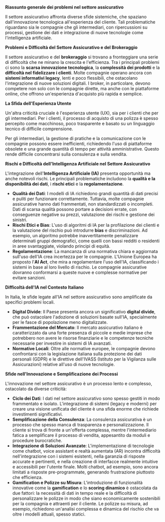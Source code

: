 **Riassunto generale dei problemi nel settore assicurativo**

Il settore assicurativo affronta diverse sfide sistemiche, che spaziano dall'innovazione tecnologica all'esperienza del cliente. Tali problematiche riguardano sia le compagnie che gli intermediari, con ripercussioni su processi, gestione dei dati e integrazione di nuove tecnologie come l'intelligenza artificiale.

 

**Problemi e Difficoltà del Settore Assicurativo e del Brokeraggio**

Il settore assicurativo e del **brokeraggio** si trovano a fronteggiare una serie di difficoltà che ne minano la crescita e l'efficienza. Tra i principali problemi ci sono la **scarsa innovazione tecnologica**, la **complessità dei prodotti** e la **difficoltà nel fidelizzare i clienti**. Molte compagnie operano ancora con **sistemi informativi legacy**, lenti e poco flessibili, che ostacolano l'integrazione di nuove soluzioni digitali. I broker, in particolare, devono competere non solo con le compagnie dirette, ma anche con le piattaforme online, che offrono un'esperienza d'acquisto più rapida e semplice.

**La Sfida dell'Esperienza Utente**

Un'altra criticità cruciale è l'esperienza utente (UX), sia per i clienti che per gli intermediari. Per i clienti, il processo di acquisto di una polizza è spesso percepito come macchinoso, poco trasparente e basato su un linguaggio tecnico di difficile comprensione.

Per gli intermediari, la gestione di pratiche e la comunicazione con le compagnie possono essere inefficienti, richiedendo l'uso di piattaforme obsolete e una grande quantità di tempo per attività amministrative. Questo rende difficile concentrarsi sulla consulenza e sulla vendita.

 

**Rischi e Difficoltà dell'Intelligenza Artificiale nel Settore Assicurativo**

L'integrazione dell'**Intelligenza Artificiale (IA)** presenta opportunità ma anche notevoli rischi. Le principali problematiche includono la **qualità e la disponibilità dei dati**, i **rischi etici** e la **regolamentazione**.

* **Qualità dei Dati**: I modelli di IA richiedono grandi quantità di dati precisi e puliti per funzionare correttamente. Tuttavia, molte compagnie assicurative hanno dati frammentati, non standardizzati o incompleti. Dati di scarsa qualità possono portare a decisioni errate, con conseguenze negative su prezzi, valutazione dei rischi e gestione dei sinistri.  
* **Rischi Etici e Bias**: L'uso di algoritmi di IA per la profilazione dei clienti e la valutazione del rischio può introdurre **bias** e discriminazioni. Ad esempio, un algoritmo potrebbe inavvertitamente penalizzare determinati gruppi demografici, come quelli con bassi redditi o residenti in aree svantaggiate, violando principi di equità.  
* **Regolamentazione**: La mancanza di una normativa chiara e aggiornata sull'uso dell'IA crea incertezza per le compagnie. L'Unione Europea ha proposto l'**AI Act**, che mira a regolamentare l'uso dell'IA, classificando i sistemi in base al loro livello di rischio. Le compagnie assicurative dovranno conformarsi a queste nuove e complesse normative per evitare sanzioni.

**Difficoltà dell'IA nel Contesto Italiano**

In Italia, le sfide legate all'IA nel settore assicurativo sono amplificate da specifici problemi locali.

* **Digital Divide**: Il Paese presenta ancora un significativo **digital divide**, che può ostacolare l'adozione di soluzioni basate sull'IA, specialmente per le fasce di popolazione meno digitalizzate.  
* **Frammentazione del Mercato**: Il mercato assicurativo italiano è caratterizzato da una forte presenza di piccole e medie imprese che potrebbero non avere le risorse finanziarie e le competenze tecniche necessarie per investire in sistemi di IA avanzati.  
* **Normative Locali**: Oltre alle normative europee, le compagnie devono confrontarsi con la legislazione italiana sulla protezione dei dati personali (GDPR) e le direttive dell'IVASS (Istituto per la Vigilanza sulle Assicurazioni) relative all'uso di nuove tecnologie.

 

**Sfide nell'Innovazione e Semplificazione dei Processi**

L'innovazione nel settore assicurativo è un processo lento e complesso, ostacolato da diverse criticità:

* **Ciclo dei Dati**: I dati nel settore assicurativo sono spesso gestiti in modo frammentato e isolato. L'integrazione di sistemi (legacy e moderni) per creare una visione unificata del cliente è una sfida enorme che richiede investimenti significativi.  
* **Semplificazione della Consulenza**: La consulenza assicurativa è un processo che spesso manca di trasparenza e personalizzazione. Il cliente si trova di fronte a un'offerta complessa, mentre l'intermediario fatica a semplificare il processo di vendita, appesantito da moduli e procedure burocratiche.  
* **Integrazione di Soluzioni Avanzate**: L'implementazione di tecnologie come chatbot, voice assistant e realtà aumentata (AR) incontra difficoltà nell'integrazione con i sistemi esistenti, nella garanzia di risposte accurate e pertinenti, e nella creazione di interfacce realmente intuitive e accessibili per l'utente finale. Molti chatbot, ad esempio, sono ancora limitati a risposte pre-programmate, generando frustrazione piuttosto che efficienza.  
* **Gamification e Polizze su Misura**: L'introduzione di funzionalità innovative come la **gamification** e lo **scoring dinamico** è ostacolata da due fattori: la necessità di dati in tempo reale e la difficoltà di personalizzare le polizze in modo che siano economicamente sostenibili per la compagnia e attraenti per il cliente. Le polizze su misura, ad esempio, richiedono un'analisi complessa e dinamica del rischio che va oltre i modelli attuali, spesso statici.

 

